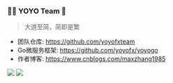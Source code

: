 ### 🦄🌈 YOYO Team 👋
> 大道至简，简即是繁

- 团队仓库: https://github.com/yoyofxteam
- Go微服务框架: https://github.com/yoyofx/yoyogo
- 作者博客: https://www.cnblogs.com/maxzhang1985


<img  src="https://github-readme-stats.vercel.app/api?username=yoyofx&show_icons=true&theme=dark)](https://github.com/yoyofx/github-readme-stats" />
<img  src="https://github-profile-trophy.vercel.app/?username=yoyofx&title=Star,Follower,Commit,Issue&theme=dark" />




<!--
**yoyofx/yoyofx** is a ✨ _special_ ✨ repository because its `README.md` (this file) appears on your GitHub profile.

Here are some ideas to get you started:

- 🔭 I’m currently working on ...
- 🌱 I’m currently learning ...
- 👯 I’m looking to collaborate on ...
- 🤔 I’m looking for help with ...
- 💬 Ask me about ...
- 📫 How to reach me: ...
- 😄 Pronouns: ...
- ⚡ Fun fact: ...
-->
